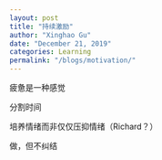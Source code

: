 ```yaml
---
layout: post
title: "持续激励"
author: "Xinghao Gu"
date: "December 21, 2019"
categories: Learning
permalink: "/blogs/motivation/"
---
```

疲惫是一种感觉

分割时间

培养情绪而非仅仅压抑情绪（Richard？）

做，但不纠结
